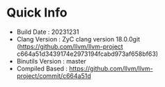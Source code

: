 # Quick Info
* Build Date : 20231231
* Clang Version : ZyC clang version 18.0.0git (https://github.com/llvm/llvm-project c664a51d3439174e2973194fcabd973af658bf63)
* Binutils Version : master
* Compiled Based : https://github.com/llvm/llvm-project/commit/c664a51d

